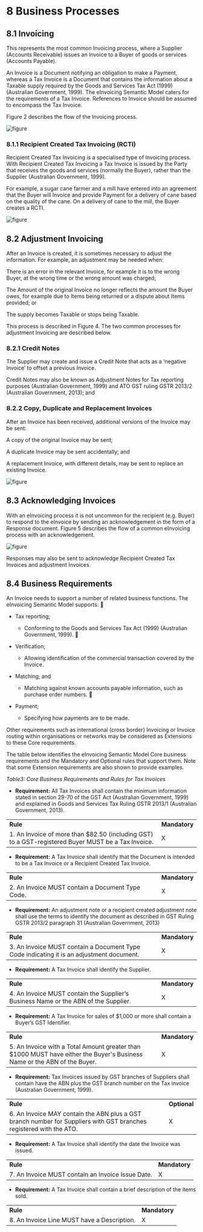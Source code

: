 # 8 Business Processes 

## 8.1 Invoicing 

This represents the most common Invoicing process, where a Supplier (Accounts Receivable) issues an Invoice to a Buyer of goods or services (Accounts Payable). 

An Invoice is a Document notifying an obligation to make a Payment, whereas a Tax Invoice is a Document that contains the information about a Taxable supply required by the Goods and Services Tax Act (1999) (Australian Government, 1999). The eInvoicing Semantic Model caters for the requirements of a Tax Invoice. References to Invoice should be assumed to encompass the Tax Invoice. 

Figure 2 describes the flow of the Invoicing process. 

![figure](images/figure2.PNG)

### 8.1.1 Recipient Created Tax Invoicing (RCTI) 

Recipient Created Tax Invoicing is a specialised type of Invoicing process. With Recipient Created Tax Invoicing a Tax Invoice is issued by the Party that receives the goods and services (normally the Buyer), rather than the Supplier (Australian Government, 1999). 

For example, a sugar cane farmer and a mill have entered into an agreement that the Buyer will Invoice and provide Payment for a delivery of cane based on the quality of the cane. On a delivery of cane to the mill, the Buyer creates a RCTI. 

![figure](images/figure3.PNG)


## 8.2 Adjustment Invoicing 

After an Invoice is created, it is sometimes necessary to adjust the information. For example, an adjustment may be needed when: 

There is an error in the relevant Invoice, for example it is to the wrong Buyer, at the wrong time or the wrong amount was charged; 

The Amount of the original Invoice no longer reflects the amount the Buyer owes, for example due to Items being returned or a dispute about Items provided; or 

The supply becomes Taxable or stops being Taxable. 

This process is described in Figure 4. The two common processes for adjustment Invoicing are described below. 

### 8.2.1 Credit Notes 

The Supplier may create and issue a Credit Note that acts as a ‘negative Invoice’ to offset a previous Invoice. 

Credit Notes may also be known as Adjustment Notes for Tax reporting purposes (Australian Government, 1999) and ATO GST ruling GSTR 2013/2 (Australian Government, 2013); and 


### 8.2.2 Copy, Duplicate and Replacement Invoices 

After an Invoice has been received, additional versions of the Invoice may be sent: 

A copy of the original Invoice may be sent; 

A duplicate Invoice may be sent accidentally; and 

A replacement Invoice, with different details, may be sent to replace an existing Invoice. 

![figure](images/figure4.PNG)


## 8.3 Acknowledging Invoices 

With an eInvoicing process it is not uncommon for the recipient (e.g. Buyer) to respond to the eInvoice by sending an acknowledgement in the form of a Response document. Figure 5 describes the flow of a common eInvoicing process with an acknowledgement. 

![figure](images/figure5.PNG)

Responses may also be sent to acknowledge Recipient Created Tax Invoices and adjustment Invoices. 

## 8.4 Business Requirements 

An Invoice needs to support a number of related business functions. The eInvoicing Semantic Model supports: 
   
- Tax reporting; 

    - Conforming to the Goods and Services Tax Act (1999) (Australian Government, 1999). 
  
- Verification; 

    - Allowing identification of the commercial transaction covered by the Invoice. 

- Matching; and 

    - Matching against known accounts payable information, such as purchase order numbers. 
 
- Payment; 
   
   - Specifying how payments are to be made.
   
Other requirements such as international (cross border) Invoicing or Invoice routing within organisations or networks may be considered as Extensions to these Core requirements. 

The table below identifies the eInvoicing Semantic Model Core business requirements and the Mandatory and Optional rules that support them. Note that some Extension requirements are also shown to provide examples. 

*Table3: Core Business Requirements and Rules for Tax Invoices*

 - **Requirement:** All Tax Invoices shall contain the minimum information stated in section 29-70 of the GST Act (Australian Government, 1999) and explained in Goods and Services Tax Ruling GSTR 2013/1 (Australian Government, 2013). 

| | |
| ---| ----|
**Rule**| **Mandatory** |
| 1. An Invoice of more than $82.50 (including GST) to a GST-registered Buyer MUST be a Tax Invoice. | X |


 - **Requirement:** A Tax Invoice shall identify that the Document is intended to be a Tax Invoice or a Recipient Created Tax Invoice. 

| | |
| ---| ----|
**Rule**| **Mandatory** |
|2. An Invoice MUST contain a Document Type Code. | X |


 - **Requirement:** An adjustment note or a recipient created adjustment note shall use the terms to identify the document as described in GST Ruling GSTR 2013/2 paragraph 31 (Australian Government, 2013) 

| | |
| ---| ----|
**Rule**| **Mandatory** |
| 3. An Invoice MUST contain a Document Type Code indicating it is an adjustment document. | X |

 - **Requirement:** A Tax Invoice shall identify the Supplier. 

| | |
| ---| ----|
**Rule**| **Mandatory** |
|4. An Invoice MUST contain the Supplier’s Business Name or the ABN of the Supplier. | X |


 - **Requirement:** A Tax Invoice for sales of $1,000 or more shall contain a Buyer’s GST Identifier. 

| | |
| ---| ----|
**Rule**| **Mandatory** |
| 5. An Invoice with a Total Amount greater than $1000 MUST have either the Buyer's Business Name or the ABN of the Buyer. | X |


 - **Requirement:** Tax Invoices issued by GST branches of Suppliers shall contain have the ABN plus the GST branch number on the Tax invoice (Australian Government, 1999). 

| | |
| ---| ----|
**Rule**| **Optional** |
| 6. An Invoice MAY contain the ABN plus a GST branch number for Suppliers with GST branches registered with the ATO. | X |



 - **Requirement:** A Tax Invoice shall identify the date the Invoice was issued. 

| | |
| ---| ----|
**Rule**| **Mandatory** |
|7. An Invoice MUST contain an Invoice Issue Date. | X |


 - **Requirement:** A Tax Invoice shall contain a brief description of the items sold.

| | |
| ---| ----|
**Rule**| **Mandatory** |
| 8. An Invoice Line MUST have a Description. | X |






























